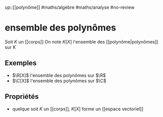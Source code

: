 up::[[polynôme]]
#maths/algèbre #maths/analyse #no-review 
# ensemble des polynômes
Soit $K$ un [[corps]]
On note $K[X]$ l'ensemble des [[polynôme|polynômes]] sur $K$

## Exemples
 - $\R[X]$ l'ensemble des polynômes sur $\R$
 - $\C[X]$ l'ensemble des polynômes sur $\C$

## Propriétés
 - quelque soit $K$ un [[corps]], $K[X]$ forme un [[espace vectoriel]]

